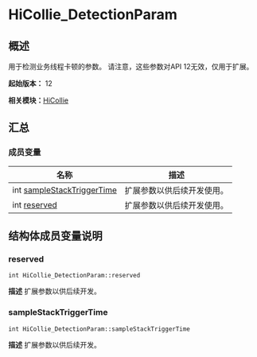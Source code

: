 # HiCollie_DetectionParam

## 概述

用于检测业务线程卡顿的参数。 请注意，这些参数对API 12无效，仅用于扩展。

**起始版本：** 12

**相关模块：**[HiCollie](_hi_hicollie.md)

## 汇总

### 成员变量

| 名称 | 描述 |
| -------- | -------- |
| int [sampleStackTriggerTime](#samplestacktriggertime) | 扩展参数以供后续开发使用。 |
| int [reserved](#reserved) | 扩展参数以供后续开发使用。  |

## 结构体成员变量说明

### reserved

```
int HiCollie_DetectionParam::reserved
```

**描述**
扩展参数以供后续开发。

### sampleStackTriggerTime

```
int HiCollie_DetectionParam::sampleStackTriggerTime
```

**描述**
扩展参数以供后续开发。
